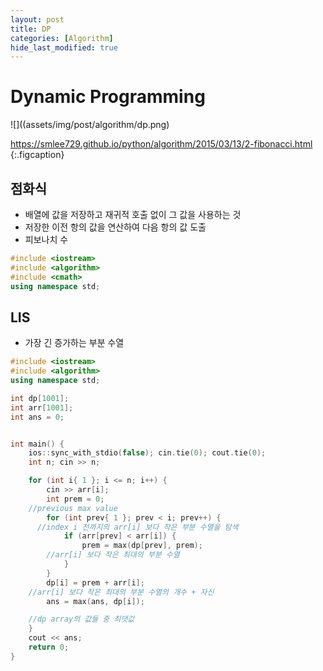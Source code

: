 ```yaml
---
layout: post
title: DP
categories: [Algorithm]
hide_last_modified: true
---
```


# Dynamic Programming

![]((assets/img/post/algorithm/dp.png)

https://smlee729.github.io/python/algorithm/2015/03/13/2-fibonacci.html
{:.figcaption}

## 점화식

- 배열에 값을 저장하고 재귀적 호출 없이 그 값을 사용하는 것
- 저장한 이전 항의 값을 연산하여 다음 항의 값 도출
- 피보나치 수

~~~cpp
#include <iostream>
#include <algorithm>
#include <cmath>
using namespace std;
~~~

## LIS

- 가장 긴 증가하는 부분 수열

~~~cpp
#include <iostream>
#include <algorithm>
using namespace std;

int dp[1001];
int arr[1001];
int ans = 0;


int main() {
	ios::sync_with_stdio(false); cin.tie(0); cout.tie(0);
	int n; cin >> n;

	for (int i{ 1 }; i <= n; i++) {
		cin >> arr[i];
		int prem = 0;
    //previous max value
		for (int prev{ 1 }; prev < i; prev++) {
      //index i 전까지의 arr[i] 보다 작은 부분 수열을 탐색
			if (arr[prev] < arr[i]) {
				prem = max(dp[prev], prem);
        //arr[i] 보다 작은 최대의 부분 수열
			}
		}
		dp[i] = prem + arr[i];
    //arr[i] 보다 작은 최대의 부분 수열의 개수 + 자신
		ans = max(ans, dp[i]);

    //dp array의 값들 중 최댓값
	}
	cout << ans;
	return 0;
}
~~~